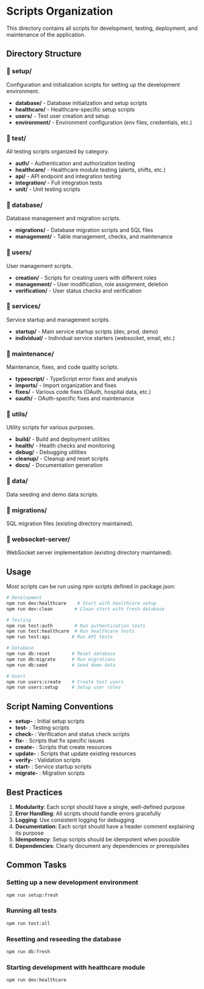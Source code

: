 # Scripts Organization

This directory contains all scripts for development, testing, deployment, and maintenance of the application.

## Directory Structure

### 📁 setup/
Configuration and initialization scripts for setting up the development environment.

- **database/** - Database initialization and setup scripts
- **healthcare/** - Healthcare-specific setup scripts
- **users/** - Test user creation and setup
- **environment/** - Environment configuration (env files, credentials, etc.)

### 📁 test/
All testing scripts organized by category.

- **auth/** - Authentication and authorization testing
- **healthcare/** - Healthcare module testing (alerts, shifts, etc.)
- **api/** - API endpoint and integration testing
- **integration/** - Full integration tests
- **unit/** - Unit testing scripts

### 📁 database/
Database management and migration scripts.

- **migrations/** - Database migration scripts and SQL files
- **management/** - Table management, checks, and maintenance

### 📁 users/
User management scripts.

- **creation/** - Scripts for creating users with different roles
- **management/** - User modification, role assignment, deletion
- **verification/** - User status checks and verification

### 📁 services/
Service startup and management scripts.

- **startup/** - Main service startup scripts (dev, prod, demo)
- **individual/** - Individual service starters (websocket, email, etc.)

### 📁 maintenance/
Maintenance, fixes, and code quality scripts.

- **typescript/** - TypeScript error fixes and analysis
- **imports/** - Import organization and fixes
- **fixes/** - Various code fixes (OAuth, hospital data, etc.)
- **oauth/** - OAuth-specific fixes and maintenance

### 📁 utils/
Utility scripts for various purposes.

- **build/** - Build and deployment utilities
- **health/** - Health checks and monitoring
- **debug/** - Debugging utilities
- **cleanup/** - Cleanup and reset scripts
- **docs/** - Documentation generation

### 📁 data/
Data seeding and demo data scripts.

### 📁 migrations/
SQL migration files (existing directory maintained).

### 📁 websocket-server/
WebSocket server implementation (existing directory maintained).

## Usage

Most scripts can be run using npm scripts defined in package.json:

```bash
# Development
npm run dev:healthcare    # Start with healthcare setup
npm run dev:clean        # Clean start with fresh database

# Testing
npm run test:auth        # Run authentication tests
npm run test:healthcare  # Run healthcare tests
npm run test:api        # Run API tests

# Database
npm run db:reset        # Reset database
npm run db:migrate      # Run migrations
npm run db:seed         # Seed demo data

# Users
npm run users:create    # Create test users
npm run users:setup     # Setup user roles
```

## Script Naming Conventions

- **setup-** : Initial setup scripts
- **test-** : Testing scripts
- **check-** : Verification and status check scripts
- **fix-** : Scripts that fix specific issues
- **create-** : Scripts that create resources
- **update-** : Scripts that update existing resources
- **verify-** : Validation scripts
- **start-** : Service startup scripts
- **migrate-** : Migration scripts

## Best Practices

1. **Modularity**: Each script should have a single, well-defined purpose
2. **Error Handling**: All scripts should handle errors gracefully
3. **Logging**: Use consistent logging for debugging
4. **Documentation**: Each script should have a header comment explaining its purpose
5. **Idempotency**: Setup scripts should be idempotent when possible
6. **Dependencies**: Clearly document any dependencies or prerequisites

## Common Tasks

### Setting up a new development environment
```bash
npm run setup:fresh
```

### Running all tests
```bash
npm run test:all
```

### Resetting and reseeding the database
```bash
npm run db:fresh
```

### Starting development with healthcare module
```bash
npm run dev:healthcare
```